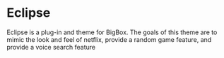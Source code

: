 # Eclipse
Eclipse is a plug-in and theme for BigBox. The goals of this theme are to mimic the look and feel of netflix, provide a random game feature, and provide a voice search feature
